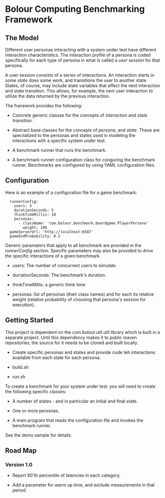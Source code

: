 
# Bolour Computing Benchmarking Framework

## The Model

Different user personas interacting with a system under test have different 
interaction characteristics. The interaction profile of a persona is coded 
specifically for each type of persona in what is called a _user session_ for
that persona.

A user session consists of a series of interactions. An interaction starts in 
some _state_ does some work, and transitions the user to another state. 
States, of course, may include state variables that affect the next interaction
and state transition. This allows, for example, the next user interaction 
to utilize the data returned by the previous interaction.

The franework provides the following:

- Concrete generic classes for the concepts of _interaction_ and _state transition_. 

- Abstract base classes for the concepts of _persona_, and  _state_. 
  These are speciialized to the personas and states used in 
  modeling the interactions with a specific system under test.

- A benchmark runner that runs the benchmark.

- A benchmark runner configuration class for conguring the benchmark runner.
  Benchmarks are configured by using YAML configuration files.

## Configuration

Here is an example of a configuraiton file for a game benchmark:

```
  runnerConfig:
    users: 3
    durationSeconds: 5
    thinkTimeMillis: 10
    personas:
      - className: 'com.bolour.benchmark.boardgame.PlayerPersona'
        weight: 100
  gameServerUrl: 'http://localhost:6587'
  gameEndProbability: 0.2
```

Generic paramaters that apply to all benchmark are provided in the
_runnerConfig_ section. Specific parameters may also be provided 
to drive the specific interactions of a given benchmark.

- users: The number of concurrent users to simulate.

- durrationSeconds: The benchmark's duration.

- thinkTimeMillis: a generic think time

- personas: list of personas (their class names) and for each its relative weight 
  (relative probability of choosing that persona's session for execution).

## Getting Started

This project is dependent on the com.bolour.util.util library which is 
built in a separate project. Until this dependency makes it to public
maven repositories, the source for it needs to be cloned and built locally.

- Create specific personas and states and provide code teh interactions
  available from each state for each persona.

- build.sh

- run.sh

To create a benchmark for your system under test: you will need to create the
following specific classes:

- A number of states - and in particular an initial and final state.

- One or more personas.

- A main program that reads the configuration file and invokes the 
  benchmark runner.

See the demo sample for details.

## Road Map

### Version 1.0

- Report 90'th percentile of latencies in each category.

- Add a parameter for warm up time, and exclude measurements in that period.



